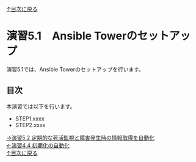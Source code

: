 [↑目次に戻る](/README.md)
<br>
# 演習5.1　Ansible Towerのセットアップ

演習5.1では、Ansible Towerのセットアップを行います。

## 目次
本演習では以下を行います。  
- STEP1.xxxx  
- STEP2.xxxx


[→演習5.2 定期的な死活監視と障害発生時の情報取得を自動化](/5.2-automation_of_monitering.md)  
[←演習4.4 初期化の自動化](/4.4-automation_of_initialization.md)  
[↑目次に戻る](/README.md)


